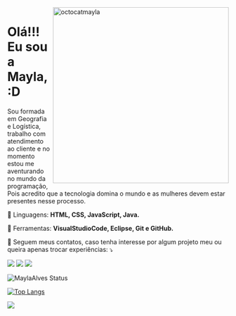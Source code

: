 <img src="https://octocat-generator-assets.githubusercontent.com/my-octocat-1624292539601.png" min-width="400px" max-width="400px" width="400px" align="right" alt="octocatmayla">


# Olá!!!  Eu sou a Mayla, :D
<p align="left">

  Sou formada em Geografia e Logística, trabalho com atendimento ao cliente e no momento estou me aventurando no mundo da programação,
  Pois acredito que a tecnologia domina o mundo e as mulheres devem estar presentes nesse processo.

</p>

<p align="left">
  🦄 Linguagens: <strong>HTML, CSS, JavaScript, Java.</strong>
</p>

<p align="left">
  💼 Ferramentas: <strong>VisualStudioCode, Eclipse, Git e GitHub.</strong>
</p>

<p align="left">
  💌 Seguem meus contatos, caso tenha interesse por algum projeto meu ou queira apenas trocar experiências: ⤵️
</p>

<p align="left">
  <a href="mailto:mayla.icasaimob@gmail.com" alt="Gmail" target="_blank">
  <img src="https://img.shields.io/badge/-Gmail-FF0000?style=for-the-badge&labelColor=FF0000&logo=gmail&logoColor=white&link=mailto:mayla.icasaimob@gmail.com"></a>

  <a href="https://www.linkedin.com/in/maylassantos" alt="Linkedin">
  <img src="https://img.shields.io/badge/-Linkedin-0e76a8?style=for-the-badge&logo=Linkedin&logoColor=white&link=https://www.linkedin.com/in/maylassantos"></a>

  <a href="http://wa.me/5512982166688" alt="WhatsApp" target="_blank">
  <img src="https://img.shields.io/badge/-WhatsApp-25d366?style=for-the-badge&labelColor=25d366&logo=whatsapp&logoColor=white&link=http://wa.me/5512982166688"></a>
  
 ![MaylaAlves Status](https://github-readme-stats.vercel.app/api?username=MaylaAlves&show_icons=true&theme=dark)

 [![Top Langs](https://github-readme-stats.vercel.app/api/top-langs/?username=MaylaAlves&layout=compact)](https://github.com/MaylaAlves/github-readme-stats)
  
 <img src="https://camo.githubusercontent.com/ed55c707fda76a586e183909c9501bd6cad8fc249efdc5a634ff85aa23584ea2/68747470733a2f2f696d672e736869656c64732e696f2f62616467652f436f64652532304c696b65253230612532304769726c2d2546302539462539362541342d626c756576696f6c65743f7374796c653d666f722d7468652d6261646765">
  

